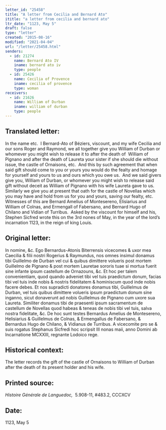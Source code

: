 ```yaml
---
letter_id: "25458"
title: "A letter from Cecilia and Bernard Ato"
ititle: "a letter from cecilia and bernard ato"
ltr_date: "1123, May 5"
draft: false
type: "letter"
created: "2015-08-16"
modified: "2021-04-04"
url: "/letter/25458.html"
senders:
  - id: 21274
    name: Bernard Ato IV
    iname: bernard ato iv
    type: people
  - id: 25426
    name: Cecilia of Provence
    iname: cecilia of provence
    type: woman
receivers:
  - id: 21626
    name: William of Durban
    iname: william of durban
    type: people
---
```

<h2> Translated letter:</h2><p>In the name etc.&nbsp; I Bernard-Ato of Béziers, viscount, and my wife Cecilia and our sons Roger and Raymond, we all together give you William of Durban or whomever you might wish to release it to after the death of &nbsp;William of Pignano and after the death of Laureta your sister if she should die without issue, the castle of Ornaisons, etc.&nbsp; And this by such agreement that when said gift should come to you or yours you would do the fealty and homage for yourself and yours to us and ours which you owe us.&nbsp; And we said givers give you, William of Durban, or whomever you might wish to release said gift without deceit as William of Pignano with his wife Laureta gave to us.&nbsp; Similarly we give you at present that oath for the castle of Novellas which you may have and hold from us for you and yours, saving our fealty, etc.&nbsp; Witnesses of this are Bernard Amelius of Montesereno, Elisiarius and William of Colnas, and Ermengall of Fabersano, and Bernard Hugo of Chilano and Vidian of Turribus.&nbsp; Asked by the viscount for himself and his, Stephen Sicfred wrote this on the 3rd nones of May, in the year of the lord’s incarnation 1123, in the reign of king Louis.</p><h2 class="mt-4"> Original letter:</h2><p>In nomine, &amp;c. Ego Bernardus-Atonis Biterrensis vicecomes &amp; uxor mea Caecilia &amp; filii nostri Rogerius &amp; Ray­mundus, nos omnes insimul donamus tibi Guillelmo de Durban vel cui &amp; quibus dimittere volueris post mortem Guillelmo de Pignano &amp; post mortem Lauretae sororis tuae si mortua fuerit sine infante ipsum castellum de Ornazouns, &amp;c. Et hoc per talem convenientiam, quod quando adveniet tibi vel tuis praedictum donum, facias tibi vel tuis inde nobis &amp; nostris fidelitatem &amp; hominiscum quod inde nobis facere debes. Et nos supradicti donatores donamus tibi, Guillelmus de Durban, vel tuis quibus dimittere volueris ipsum prae­dictum donum sine inganno, sicut donaverunt ad nobis Guillelmus de Pignano cum uxore sua Laureta. Similiter donamus tibi de praesenti ipsum sacramentum de castellum de Novellas quod habeas &amp; teneas de nobis tibi vel tuis, salva nostra fidelitate, &amp;c. De hoc sunt testes Bernardus Amelius de Montesereno, Helisiarius &amp; Guillelmus de Colnas, &amp; Ermengallus de Fabersano, &amp; Bernardus Hugo de Chilano, &amp; Vidianus de Turribus. A vicecomite pro se &amp; suis rogatus Stephanus Sicfredi hoc scripsit III nonas maii, anno Domini ab Incarnatione MCXXIII, regnante Lodoico rege.</p><h2 class="mt-4"> Historical context:</h2><p>The letter records the gift of the castle of Ornaisons to William of Durban after the death of its present holder and his wife.</p><h2 class="mt-4"> Printed source:</h2><p><em>Histoire Générale de Languedoc,</em>&nbsp; 5.908-11, #483.2, CCCXCV</p><h2 class="mt-4"> Date:</h2>1123, May 5